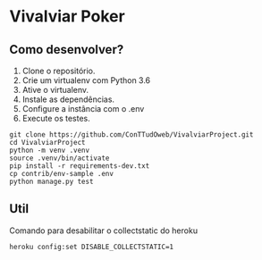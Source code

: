 # Vivalviar Poker

## Como desenvolver?

1. Clone o repositório.
2. Crie um virtualenv com Python 3.6
3. Ative o virtualenv.
4. Instale as dependências.
5. Configure a instância com o .env
6. Execute os testes.

```console
git clone https://github.com/ConTTudOweb/VivalviarProject.git
cd VivalviarProject
python -m venv .venv
source .venv/bin/activate
pip install -r requirements-dev.txt
cp contrib/env-sample .env
python manage.py test
```

## Util

Comando para desabilitar o collectstatic do heroku  
```console
heroku config:set DISABLE_COLLECTSTATIC=1
```